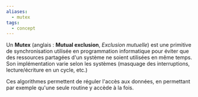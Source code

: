 ```yaml
---
aliases:
  - mutex
tags:
  - concept
---
```

Un **Mutex** (anglais : **Mutual exclusion**, *Exclusion mutuelle*) est une primitive de synchronisation utilisée en programmation informatique pour éviter que des ressources partagées d'un système ne soient utilisées en même temps. Son implémentation varie selon les systèmes (masquage des interruptions, lecture/écriture en un cycle, etc.)

Ces algorithmes permettent de réguler l'accès aux données, en permettant par exemple qu'une seule routine y accède à la fois.

